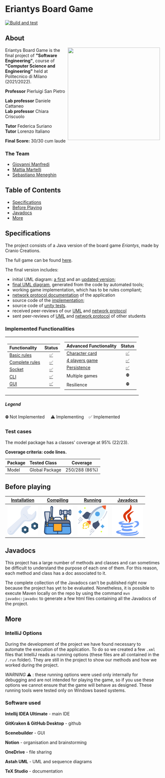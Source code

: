 # Eriantys Board Game

[![Build and test](https://github.com/laughinginloud/ing-sw-2022-manfredi-martelli-meneghin/actions/workflows/mavenBuildTest.yml/badge.svg?branch=main)](https://github.com/laughinginloud/ing-sw-2022-manfredi-martelli-meneghin/actions/workflows/mavenBuildTest.yml)

## About

<img src="https://www.craniocreations.it/wp-content/uploads/2021/06/Eriantys_scatola3Dombra-600x600.png" width=300px height=300px align="right"/>

Eriantys Board Game is the final project of **"Software Engineering"**, course of **"Computer Science and Engineering"** held at Politecnico di Milano (2021/2022).

**Professor** Pierluigi San Pietro

**Lab professor** Daniele Cattaneo</br>
**Lab professor** Chiara Criscuolo

**Tutor** Federica Suriano</br>
**Tutor** Lorenzo Italiano

**Final Score:** 30/30 cum laude

### The Team

* [Giovanni Manfredi](https://github.com/Silemo)
* [Mattia Martelli](https://github.com/laughinginloud)
* [Sebastiano Meneghin](https://github.com/TheLastSoldier)

## Table of Contents

* [Specifications](#Specifications)
* [Before Playing](#Before-playing)
* [Javadocs](#Javadocs)
* [More](#More)


## Specifications

The project consists of a Java version of the board game *Eriantys*, made by Cranio Creations.

The full game can be found [here](https://www.craniocreations.it/prodotto/eriantys/).

The final version includes:
* initial UML diagram: [a first][firstUML-link] and an [updated version][firstUML_updated-link];
* [final UML diagram][finalUML-link], generated from the code by automated tools;
* working game implementation, which has to be rules compliant;
* [network protocol documentation][protocolDoc-link] of the application
* source code of the [implementation][main-link];
* source code of [unity tests][tests-link].
* received peer-reviews of our [UML][UMLpeer-link] and [network protocol][protocolDocPeer-link]
* sent peer-reviews of [UML][UMLSentPeer-link] and [network protocol][protocolDocSentPeer-link] of other students

### Implemented Functionalities
<table>
<tr><td>

| Functionality                |              Status               |
|:-----------------------------|:---------------------------------:|
| [Basic rules][rules-link]    | [:white_check_mark:][rules-link]  |
| [Complete rules][rules-link] | [:white_check_mark:][rules-link]  |
| [Socket][socket-link]        | [:white_check_mark:][socket-link] |
| [CLI][cli-link]              |  [:white_check_mark:][cli-link]   |
| [GUI][gui-link]              |  [:white_check_mark:][gui-link]   |

</td><td>

| Advanced Functionality               |                  Status                  |
|:-------------------------------------|:----------------------------------------:|
| [Character card][characterCard-link] | [:white_check_mark:][characterCard-link] |
| [4 players game][server-link]        |    [:white_check_mark:][server-link]     |
| [Persistence][save-link]             |     [:white_check_mark:][save-link]      |
| Multiple games                       |                :no_entry:                |
| Resilience                           |                :no_entry:                |

</td></tr>
</table>

##### Legend
:no_entry: Not Implemented &nbsp;&nbsp;&nbsp;&nbsp;:warning: Implementing&nbsp;&nbsp;&nbsp;&nbsp;:white_check_mark: Implemented

### Test cases
The model package has a classes' coverage at 95% (22/23).

**Coverage criteria: code lines.**

| Package    | Tested Class           |   Coverage    |
|:-----------|:-----------------------|:-------------:|
| Model      | Global Package         | 250/288 (86%) |


## Before playing

| **[Installation][install-link]**   | **[Compiling][compile-link]**      | **[Running][run-link]**    | **[Javadocs][javadocs-link]**        |
|------------------------------------|------------------------------------|----------------------------|--------------------------------------|
| [![i1][install-img]][install-link] | [![i2][compile-img]][compile-link] | [![i4][run-img]][run-link] | [![i3][javadocs-img]][javadocs-link] |

## Javadocs

This project has a large number of methods and classes and can sometimes be difficult 
to understand the purpose of each one of them. For this reason, each method and class has a doc associated to it.

The complete collection of the Javadocs can't be published right now because the
project has yet to be evaluated. Nonetheless, it is possible to execute Maven locally
on the repo by using the command `mvn javadoc:javadoc` to generate a few html files containing 
all the Javadocs of the project.

## More

### IntelliJ Options

During the development of the project we have found necessary to automate the execution
of the application. To do so we created a few `.xml` files that IntelliJ reads as running options (these files
are all contained in the `/.run` folder).
They are still in the project to show our methods and how we worked during the project.

*WARNING* :warning: : these running options were used only internally for debugging and are not 
intended for playing the game, so if you use these options we cannot ensure that the game will behave as designed.
These running tools were tested only on Windows based systems.

### Software used

**Intellij IDEA Ultimate** - main IDE

**GitKraken & GitHub Desktop** - github

**Scenebuilder** - GUI

**Notion** - organisation and brainstorming

**OneDrive** - file sharing

**Astah UML** - UML and sequence diagrams

**TeX Studio** - documentation

<!--Links of the document-->

[firstUML-link]: https://github.com/laughinginloud/ing-sw-2022-manfredi-martelli-meneghin/tree/main/deliverables/UML/initial_uml.png
[firstUML_updated-link]: https://github.com/laughinginloud/ing-sw-2022-manfredi-martelli-meneghin/tree/main/deliverables/UML/initialUML_updated.pdf
[finalUML-link]: https://github.com/laughinginloud/ing-sw-2022-manfredi-martelli-meneghin/tree/main/deliverables/UML%20-%20final
[protocolDoc-link]: https://github.com/laughinginloud/ing-sw-2022-manfredi-martelli-meneghin/blob/main/deliverables/protocolDocumentation/protocolDocumentation.pdf
[main-link]: https://github.com/laughinginloud/ing-sw-2022-manfredi-martelli-meneghin/tree/main/src/main
[tests-link]: https://github.com/laughinginloud/ing-sw-2022-manfredi-martelli-meneghin/tree/main/src/test/java/it/polimi/ingsw/common/model
[UMLpeer-link]: https://github.com/laughinginloud/ing-sw-2022-manfredi-martelli-meneghin/blob/main/deliverables/UML%20-%20peerReview/received_peer_review_uml.pdf
[UMLSentPeer-link]: https://github.com/laughinginloud/ing-sw-2022-manfredi-martelli-meneghin/blob/main/deliverables/UML%20-%20peerReview/peer_review_uml.pdf
[protocolDocPeer-link]: https://github.com/laughinginloud/ing-sw-2022-manfredi-martelli-meneghin/blob/main/deliverables/protocolDocumentation%20-%20peerReview/received_peerReview2_protocolDocumentation.pdf
[protocolDocSentPeer-link]: https://github.com/laughinginloud/ing-sw-2022-manfredi-martelli-meneghin/blob/main/deliverables/protocolDocumentation%20-%20peerReview/peerReview2_ProtocolDocumentation.pdf

[rules-link]: https://github.com/laughinginloud/ing-sw-2022-manfredi-martelli-meneghin/tree/main/src/main/java/it/polimi/ingsw/common/model
[socket-link]: https://github.com/laughinginloud/ing-sw-2022-manfredi-martelli-meneghin/tree/main/src/main/java/it/polimi/ingsw/server/virtualView
[cli-link]: https://github.com/laughinginloud/ing-sw-2022-manfredi-martelli-meneghin/tree/main/src/main/java/it/polimi/ingsw/client/view/ViewCLI.java
[gui-link]: https://github.com/laughinginloud/ing-sw-2022-manfredi-martelli-meneghin/tree/main/src/main/java/it/polimi/ingsw/client/view/gui
[characterCard-link]: https://github.com/laughinginloud/ing-sw-2022-manfredi-martelli-meneghin/tree/main/src/main/java/it/polimi/ingsw/server/controller/characterCard
[server-link]: https://github.com/laughinginloud/ing-sw-2022-manfredi-martelli-meneghin/tree/main/src/main/java/it/polimi/ingsw/server
[save-link]: https://github.com/laughinginloud/ing-sw-2022-manfredi-martelli-meneghin/tree/main/src/main/java/it/polimi/ingsw/server/controller/save

[install-link]: https://github.com/laughinginloud/ing-sw-2022-manfredi-martelli-meneghin/wiki/Installation
[compile-link]: https://github.com/laughinginloud/ing-sw-2022-manfredi-martelli-meneghin/wiki/Compiling
[run-link]: https://github.com/laughinginloud/ing-sw-2022-manfredi-martelli-meneghin/wiki/Running
[javadocs-link]: #Javadocs

[install-img]: https://github.com/laughinginloud/ing-sw-2022-manfredi-martelli-meneghin/blob/main/github/install.png
[compile-img]: https://github.com/laughinginloud/ing-sw-2022-manfredi-martelli-meneghin/blob/main/github/compile.png
[run-img]: https://github.com/laughinginloud/ing-sw-2022-manfredi-martelli-meneghin/blob/main/github/run.png
[javadocs-img]: https://github.com/laughinginloud/ing-sw-2022-manfredi-martelli-meneghin/blob/main/github/javadocs.png
